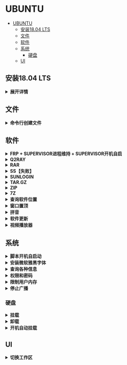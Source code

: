 # UBUNTU

- [UBUNTU](#ubuntu)
  - [安装18.04 LTS](#安装1804-lts)
  - [文件](#文件)
  - [软件](#软件)
  - [系统](#系统)
    - [硬盘](#硬盘)
  - [UI](#ui)

## 安装18.04 LTS

<details>
<summary><b>展开详情</b></summary>

以UBUNTU 18.04 LTS为例。

> 目标

1. 在服务器上配置最新的UBUNTU稳定版本18.04 LTS。18.04比16.04好看很多，非常建议。（2020有20可选择）
2. 有3块硬盘：2块4TB机械硬盘，1块2TB固态硬盘。计划将固态硬盘作为主硬盘，其余两块机械硬盘后期挂载使用。
3. 分区只设定根目录、home目录和swap分区。swap分区和内存大小一样，设为128GB。根据服务器使用经验，大家都会把数据往家目录里堆放，因此我们先分配根目录（不需要太大，我们这里给100GB）和交换分区（和内存一样大，128GB），其他所有空间都给家目录。
4. 设置为中文，这样在安装过程和以后遇到错误时，可以看中文，方便一些。

> 具体流程

1. 下载`Ubuntu-18.04.3-desktop-amd64.iso`。
2. 下载UltraISO，试用即可。
3. 制作启动盘：
   - 打开UltraISO
   - 文件 -> 打开 -> ISO文件
   - 启动 -> 写入硬盘映像 ，选择硬盘驱动器为备用U盘（会被格式化，当心），写入方式`UBS-HDD+`，最后选择写入。
   - 提示"刻录成功”后，选择返回即可。
4. 将U盘插在服务器上，在BIOS启动项（开机界面狂按F12进入）里选择`UEFI: Generic Flash Disk xxx`，进入Ubuntu引导界面，直接安装（不需要试用）。
5. 选择中文简体、汉语，不连wifi，最小安装。
6. 安装类型选择“其他选项”，自己来定义分区。
   - 其中有3块硬盘：`/dev/sda`，`/dev/sdc`和`/dev/nvme0n1`，以及它们的分区情况。
   - 把存在的分区全部都“-”掉，即删除（不要随便效仿！）。
   - 选择固态硬盘`/dev/nvme0n1`的“空闲”，按“+”添加以下分区。
   - 主分区：102400MB（100GB），主分区，空间起始位置，Ext4日志文件系统，挂载点`/`。
   - 交换分区：131072MB（128GB），逻辑分区，空间起始位置，交换空间。
   - 家目录：剩余所有空间，逻辑分区，空间起始位置，Ext4日志文件系统，挂载点`/home`。
   - 安装启动引导器的设备：因为我们在`/dev/nvme0n1`磁盘上分区的，因此就选择`/dev/nvme0n1`。然后点“现在安装”，点“继续”。
   - 注：后期遇到了没有引导项，无法进入Ubuntu系统的问题。因此添加一个boot分区：分配1024MB，逻辑分区，空间起始位置，Ext4日志文件系统，挂载点`/boot`。然后上一步就选择在该boot分区上安装引导。成功。
7. 选择上海时区。用户名和计算机名字任意，但提醒一点：计算机名字不要太长。因为在terminal中，计算机名会出现在`bash`的每一行命令之前。如果计算机名太长，会导致命令很长。
8. 等待。安装过程有点漫长，可能在20分钟左右。

[[图片教程]](https://blog.csdn.net/baidu_36602427/article/details/86548203#commentBox)

</details>

## 文件

<details>
<summary><b>命令行创建文件</b></summary>

```bash
echo "hello world!" > README.md
```

</details>

## 软件

<details>
<summary><b>FRP + SUPERVISOR进程维持 + SUPERVISOR开机自启</b></summary>

[[ref1]](https://cloud.tencent.com/developer/article/1694829)

[[ref2]](https://blog.csdn.net/yuwu00/article/details/108197283)

配置可以写在`frpc.ini`里，此时command比较简单：`./ frpc -c xxx/frpc.ini`

若提示无此命令，`sudo chmod +x frpc`，然后再执行：`./ frpc -c xxx/frpc.ini`

编辑完配置文件后，应按ref2重启SUPERVISOR。

</details>

<details>
<summary><b>Q2RAY</b></summary>

- 用snap安装：`sudo snap install qv2ray`
- 手动下载v2ray内核，转移到`~/snap/qv2ray/2729/`，按要求解压为`vcore/`。检查核心设置，通过。注意不要sudo！！！
- 在操作界面中将服务器导入。
- Firefox中设为系统proxy即可。
- Chrome要下载[SwitchOmega](https://github.com/FelisCatus/SwitchyOmega/releases)，记得改端口号。
- 系统Network设置貌似不需要动。如果你选择q2ray的系统代理->禁用，network proxy会自动off，反之，会自动manual，甚至端口号都设置好了。

[[教程]](https://medium.com/@eleveninstrangerthings/%E5%9C%A8ubuntu%E4%B8%8A%E5%AE%89%E8%A3%85%E5%9B%BE%E5%BD%A2%E5%8C%96v2ray%E5%AE%A2%E6%88%B7%E7%AB%AFqv2ray-d0f690b7c519)

</details>

<details>
<summary><b>RAR</b></summary>

```bash
sudo apt install rar unrar
unrar x rar_name.rar
```

</details>

<details>
<summary><b>SS【失败】</b></summary>

- 先买了一个VULTR服务器：[url](https://www.vultrblog.com/vultr-ss.html)
- 其中一键SS-SERVER脚本用的是：[url](https://github.com/dlxg/shadowsocks_install)
- UBUNTU上安装SSLOCAL，写JSON，命令行即可开启：[教程](http://codetd.com/article/1790848)
- 设置里修改NETWORK协议和端口。
- 注意这是全局的。未考虑分流。
- 常用指令
  - 可能要sudo，否则会报错。
  - `sudo sslocal -c ss.json -d start`
    - 后端启动，无任何信息。
  - `sudo sslocal -c ss.json -d stop`
  - `sudo sslocal -c ss.json`
    - 前端启动，有日志。
  - `sslocal -c xxx.xxx.xxx.xxx -p 2020 -k xxxx -b 127.0.0.1 -l 10808`

</details>

<details>
<summary><b>SUNLOGIN</b></summary>

比Anydesk好用多了，还免费。

[[安装指南]](https://www.jianshu.com/p/289001a00cb1)

</details>

<details>
<summary><b>TAR.GZ</b></summary>

LINUX常用，压缩率比ZIP高。

```bash
# 压缩
tar -zcvf archive_name.tar.gz directory_to_compress

# 解压
tar -zxvf archive_name.tar.gz
tar -zxvf archive_name.tar.gz -C /tmp/extract_here/
```

</details>

<details>
<summary><b>ZIP</b></summary>

各平台兼容，但压缩率不高。

```bash
# https://serverfault.com/questions/760337/how-to-zip-files-with-a-size-limit/760341

# -r：对子文件递归
# -s 10m：分卷，最大10MB
# archive.zip：目的
# directory：源
$ zip -r -s 10m archive.zip directory/

# 先合成，再解压
$ zip -s 0 split.zip --out unsplit.zip
$ unzip unsplit.zip
```

</details>

<details>
<summary><b>7Z</b></summary>

UBUNTU支持不好，不要用。

</details>

<details>
<summary><b>查询软件位置</b></summary>

```bash
whereis matlab
```

</details>

<details>
<summary><b>窗口置顶</b></summary>

`alt+space`，选择`always on top`

</details>

<details>
<summary><b>拼音</b></summary>

推荐：搜狗输入法，因为有人维护！

系统输入法（不推荐）：

- [ref](https://blog.csdn.net/wu10188/article/details/86540464)
- 输入法切换：`win+space`
- 中英切换：`shift`
- bug：选中文字会删除文字，很痛苦。

</details>

<details>
<summary><b>软件更新</b></summary>

```bash
sudo apt-get update && apt-get upgrade
```

- 强烈建议更新为国内源：[[参考]](https://mirror.tuna.tsinghua.edu.cn/help/ubuntu/)
- 个人服务器可以执行：`dist-upgrade`。这不仅会升级某些软件，还会卸载一些不需要的软件，比`upgrade`更智能。
- 还可以跟一个`apt-get autoremove`，清理不再需要的依赖。

大多数包管理系统是建立在包文件上的集合。包文件包括编译好的二进制文件，软件，安装脚本，依赖列表等。UBUNTU系统的包管理工具格式为`.deb`，常用工具为`apt`、`apt-cache`、`apt-get`等。[[ref]](https://www.sysgeek.cn/linux-package-management/)  

UBUNTU的母版是DEBIAN。而DEBIAN使用一套名为Advanced Packaging Tool的工具管理包系统。UBUNTU有很多工具可以与APT进行交互，其中`apt`、`apt-cache`、`apt-get`等广受欢迎。`apt`是后者的大一统（虽然没有完全向下兼容），也是趋势。尽量使用`apt`，已经涵盖了`apt-get`的基础功能。[[ref]](https://www.sysgeek.cn/apt-vs-apt-get/)

</details>

<details>
<summary><b>视频播放器</b></summary>

一般格式推荐VLC。

YUV格式推荐VOOYA。

YUV备选方案：GITHUB下载YUView.AppImage，赋权限后可以直接使用。

</details>

## 系统

<details>
<summary><b>脚本开机自启动</b></summary>

[[ref]](https://blog.csdn.net/weixin_42454034/article/details/106564783)

</details>

<details>
<summary><b>安装微软雅黑字体</b></summary>

[[tutorial]](https://www.cnblogs.com/feipeng8848/p/9649089.html)

</details>

<details>
<summary><b>查询各种信息</b></summary>

每个用户内存占用：

```bash
ps --no-headers -eo user,rss | awk '{arr[$1]+=$2}; END {for (i in arr) {print i,arr[i]}}' | sort -nk2
```

- 当前目录下的文件信息（包括大小）：`ll`
- 当前文件夹占用空间：`du -h --max-depth=1`
- 各分区占用和剩余空间：`df -hl`
- 每个用户的home目录占用：`sudo du -sh /home/*`
- 内核/操作系统：`uname -a`
- CPU信息：`cat /proc/cpuinfo`
- IP：`ifconfig`

[[ref]](https://blog.csdn.net/bluishglc/article/details/41390589)

</details>

<details>
<summary><b>权限和密码</b></summary>

- 添加用户：`sudo adduser xxx`
- 添加至管理员：`sudo vim /etc/sudoers`
- 改密码：`passwd username`
- 改为短密码：必须先`sudo`

</details>

<details>
<summary><b>限制用户内存</b></summary>

[参考](https://unix.stackexchange.com/questions/34334/how-to-create-a-user-with-limited-ram-usage)

ps. 快速占领90%内存测试：

```bash
stress-ng --vm-bytes $(awk '/MemAvailable/{printf "%d\n", $2 * 0.9;}' < /proc/meminfo)k --vm-keep -m 1
```

</details>

<details>
<summary><b>停止广播</b></summary>

`mesg n`

</details>

### 硬盘

<details>
<summary><b>挂载</b></summary>

```bash
sudo fdisk -l # 查看磁盘对应位置，假设是/dev/sdd1
sudo mkdir /media/usr/DiskName # 假设磁盘名字为sdcard
sudo mount /dev/sdd1 /media/usr/DiskName # 挂载到指定路径
```

记住标识符特别重要，特别是当硬盘较多时。

</details>

<details>
<summary><b>卸载</b></summary>

```bash
sudo umount /media/usr/DiskName
```

</details>

<details>
<summary><b>开机自动挂载</b></summary>

在安装系统一节我们提到，我们保留了两块机械硬盘。我们希望开机自动挂载：

1. [磁盘分区，并格式化、改为ext4格式、作为新硬盘挂载](https://blog.csdn.net/zhengchaooo/article/details/79500116)
2. [配置开机自动挂载，并改为普通权限](https://blog.csdn.net/ls20121006/article/details/78665718)

</details>

## UI

<details>
<summary><b>切换工作区</b></summary>

- `ctrl+alt+shift+上/下`
- 按`win`进入工作区视图，鼠标中键滑动可顺滑查看所有工作区。

</details>
